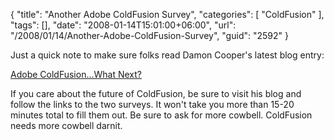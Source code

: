 {
	"title": "Another Adobe ColdFusion Survey",
	"categories": [
		"ColdFusion"
	],
	"tags": [],
	"date": "2008-01-14T15:01:00+06:00",
	"url": "/2008/01/14/Another-Adobe-ColdFusion-Survey",
	"guid": "2592"
}

Just a quick note to make sure folks read Damon Cooper's latest blog entry:

<a href="http://www.dcooper.org/blog/client/index.cfm?mode=entry&entry=79B3DF0C-4E22-1671-59F78A8081FA7A91">Adobe ColdFusion...What Next?</a>

If you care about the future of ColdFusion, be sure to visit his blog and follow the links to the two surveys. It won't take you more than 15-20 minutes total to fill them out. Be sure to ask for more cowbell. ColdFusion needs more cowbell darnit.